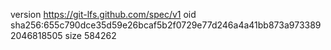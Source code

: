 version https://git-lfs.github.com/spec/v1
oid sha256:655c790dce35d59e26bcaf5b2f0729e77d246a4a41bb873a9733892046818505
size 584262
